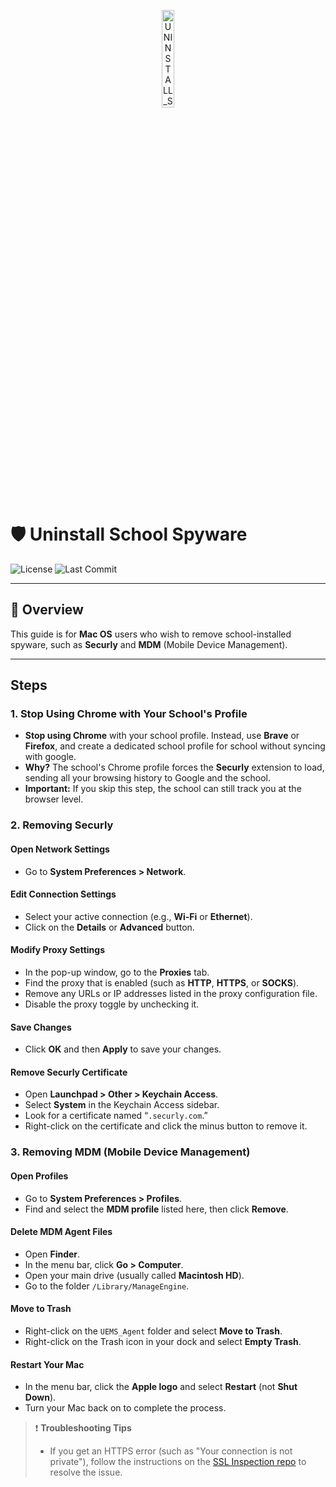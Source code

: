 <p align="center">
  <img src="https://i.imgur.com/ec0RaHP.png" width="20%" alt="UNINSTALL_SCHOOL_SPYWARE-logo">
</p>

# 🛡️ **Uninstall School Spyware**
![License](https://img.shields.io/github/license/temrage/uninstall_school_spyware_mac?style=flat&logo=opensourceinitiative&logoColor=white&color=0080ff)
![Last Commit](https://img.shields.io/github/last-commit/temrage/uninstall_school_spyware_mac?style=flat&logo=git&logoColor=white&color=0080ff)

---

## 🚨 Overview

This guide is for **Mac OS** users who wish to remove school-installed spyware, such as **Securly** and **MDM** (Mobile Device Management).

---

## Steps

### 1. **Stop Using Chrome with Your School's Profile**
   - **Stop using Chrome** with your school profile. Instead, use **Brave** or **Firefox**, and create a dedicated school profile for school without syncing with google.
   - **Why?** The school's Chrome profile forces the **Securly** extension to load, sending all your browsing history to Google and the school.
   - **Important:** If you skip this step, the school can still track you at the browser level.

### 2. **Removing Securly**

   #### Open Network Settings
   - Go to **System Preferences > Network**.

   #### Edit Connection Settings
   - Select your active connection (e.g., **Wi-Fi** or **Ethernet**).
   - Click on the **Details** or **Advanced** button.

   #### Modify Proxy Settings
   - In the pop-up window, go to the **Proxies** tab.
   - Find the proxy that is enabled (such as **HTTP**, **HTTPS**, or **SOCKS**).
   - Remove any URLs or IP addresses listed in the proxy configuration file.
   - Disable the proxy toggle by unchecking it.

   #### Save Changes
   - Click **OK** and then **Apply** to save your changes.

   #### Remove Securly Certificate
   - Open **Launchpad > Other > Keychain Access**.
   - Select **System** in the Keychain Access sidebar.
   - Look for a certificate named “`.securly.com`.”
   - Right-click on the certificate and click the minus button to remove it.

### 3. **Removing MDM (Mobile Device Management)**

   #### Open Profiles
   - Go to **System Preferences > Profiles**.
   - Find and select the **MDM profile** listed here, then click **Remove**.

   #### Delete MDM Agent Files
   - Open **Finder**.
   - In the menu bar, click **Go > Computer**.
   - Open your main drive (usually called **Macintosh HD**).
   - Go to the folder `/Library/ManageEngine`.

   #### Move to Trash
   - Right-click on the `UEMS_Agent` folder and select **Move to Trash**.
   - Right-click on the Trash icon in your dock and select **Empty Trash**.

   #### Restart Your Mac
   - In the menu bar, click the **Apple logo** and select **Restart** (not **Shut Down**).
   - Turn your Mac back on to complete the process.
> ❗ **Troubleshooting Tips**  
> - If you get an HTTPS error (such as "Your connection is not private"), follow the instructions on the [SSL Inspection repo](https://github.com/temrage/school_ssl_inspection) to resolve the issue. 
